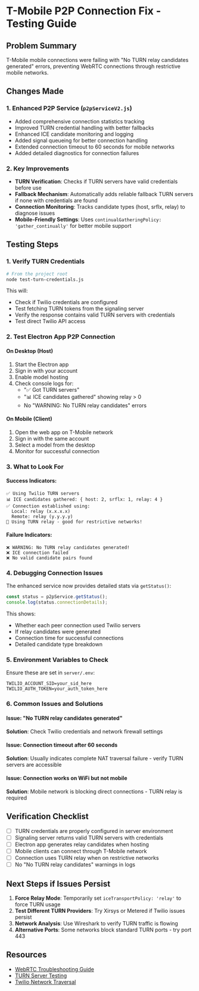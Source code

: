 # T-Mobile P2P Connection Fix - Testing Guide

## Problem Summary
T-Mobile mobile connections were failing with "No TURN relay candidates generated" errors, preventing WebRTC connections through restrictive mobile networks.

## Changes Made

### 1. Enhanced P2P Service (`p2pServiceV2.js`)
- Added comprehensive connection statistics tracking
- Improved TURN credential handling with better fallbacks
- Enhanced ICE candidate monitoring and logging
- Added signal queueing for better connection handling
- Extended connection timeout to 60 seconds for mobile networks
- Added detailed diagnostics for connection failures

### 2. Key Improvements
- **TURN Verification**: Checks if TURN servers have valid credentials before use
- **Fallback Mechanism**: Automatically adds reliable fallback TURN servers if none with credentials are found
- **Connection Monitoring**: Tracks candidate types (host, srflx, relay) to diagnose issues
- **Mobile-Friendly Settings**: Uses `continualGatheringPolicy: 'gather_continually'` for better mobile support

## Testing Steps

### 1. Verify TURN Credentials
```bash
# From the project root
node test-turn-credentials.js
```

This will:
- Check if Twilio credentials are configured
- Test fetching TURN tokens from the signaling server
- Verify the response contains valid TURN servers with credentials
- Test direct Twilio API access

### 2. Test Electron App P2P Connection

#### On Desktop (Host)
1. Start the Electron app
2. Sign in with your account
3. Enable model hosting
4. Check console logs for:
   - "✅ Got TURN servers"
   - "📊 ICE candidates gathered" showing relay > 0
   - No "WARNING: No TURN relay candidates" errors

#### On Mobile (Client)
1. Open the web app on T-Mobile network
2. Sign in with the same account
3. Select a model from the desktop
4. Monitor for successful connection

### 3. What to Look For

#### Success Indicators:
```
✅ Using Twilio TURN servers
📊 ICE candidates gathered: { host: 2, srflx: 1, relay: 4 }
✅ Connection established using:
  Local: relay (x.x.x.x)
  Remote: relay (y.y.y.y)
📡 Using TURN relay - good for restrictive networks!
```

#### Failure Indicators:
```
❌ WARNING: No TURN relay candidates generated!
❌ ICE connection failed
❌ No valid candidate pairs found
```

### 4. Debugging Connection Issues

The enhanced service now provides detailed stats via `getStatus()`:

```javascript
const status = p2pService.getStatus();
console.log(status.connectionDetails);
```

This shows:
- Whether each peer connection used Twilio servers
- If relay candidates were generated
- Connection time for successful connections
- Detailed candidate type breakdown

### 5. Environment Variables to Check

Ensure these are set in `server/.env`:
```
TWILIO_ACCOUNT_SID=your_sid_here
TWILIO_AUTH_TOKEN=your_auth_token_here
```

### 6. Common Issues and Solutions

#### Issue: "No TURN relay candidates generated"
**Solution**: Check Twilio credentials and network firewall settings

#### Issue: Connection timeout after 60 seconds
**Solution**: Usually indicates complete NAT traversal failure - verify TURN servers are accessible

#### Issue: Connection works on WiFi but not mobile
**Solution**: Mobile network is blocking direct connections - TURN relay is required

## Verification Checklist

- [ ] TURN credentials are properly configured in server environment
- [ ] Signaling server returns valid TURN servers with credentials
- [ ] Electron app generates relay candidates when hosting
- [ ] Mobile clients can connect through T-Mobile network
- [ ] Connection uses TURN relay when on restrictive networks
- [ ] No "No TURN relay candidates" warnings in logs

## Next Steps if Issues Persist

1. **Force Relay Mode**: Temporarily set `iceTransportPolicy: 'relay'` to force TURN usage
2. **Test Different TURN Providers**: Try Xirsys or Metered if Twilio issues persist
3. **Network Analysis**: Use Wireshark to verify TURN traffic is flowing
4. **Alternative Ports**: Some networks block standard TURN ports - try port 443

## Resources
- [WebRTC Troubleshooting Guide](https://webrtc.github.io/webrtc-org/native-code/native-apis/)
- [TURN Server Testing](https://webrtc.github.io/samples/src/content/peerconnection/trickle-ice/)
- [Twilio Network Traversal](https://www.twilio.com/docs/stun-turn)